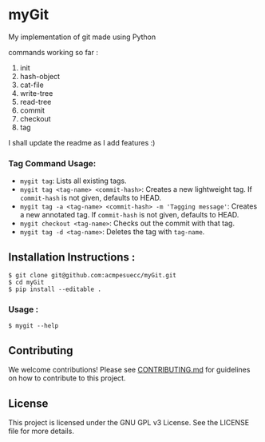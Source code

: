 # myGit 
My implementation of git made using Python

commands working so far :

1. init
2. hash-object
3. cat-file
4. write-tree
5. read-tree
6. commit
7. checkout
8. tag

I shall update the readme as I add features :)

### Tag Command Usage:

- `mygit tag`: Lists all existing tags.
- `mygit tag <tag-name> <commit-hash>`: Creates a new lightweight tag. If `commit-hash` is not given, defaults to HEAD.
- `mygit tag -a <tag-name> <commit-hash> -m 'Tagging message'`: Creates a new annotated tag. If `commit-hash` is not given, defaults to HEAD.
- `mygit checkout <tag-name>`: Checks out the commit with that tag.
- `mygit tag -d <tag-name>`: Deletes the tag with `tag-name`.

## Installation Instructions :

```
$ git clone git@github.com:acmpesuecc/myGit.git
$ cd myGit
$ pip install --editable .
```

### Usage :

```
$ mygit --help
```

## Contributing

We welcome contributions! Please see [CONTRIBUTING.md](https://github.com/acmpesuecc/myGit/blob/master/CONTRIBUTING.md) for guidelines on how to contribute to this project.

## License

This project is licensed under the GNU GPL v3 License. See the LICENSE file for more details.
